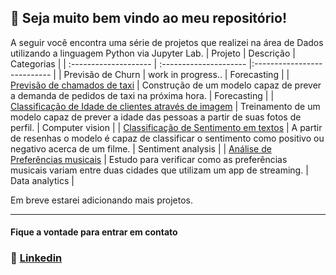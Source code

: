## 👻 Seja muito bem vindo ao meu repositório!

A seguir você encontra uma série de projetos que realizei na área de Dados utilizando a linguagem Python via Jupyter Lab.
| Projeto              | Descrição                | Categorias                 |
| :-------------------- | :--------------------- |:--------------------------- |
|     Previsão de Churn      |     work in progress..      |      Forecasting           |
|     [Previsão de chamados de taxi](https://github.com/lucas-mithidieri/projetos/blob/main/cab_orders_forecasting.ipynb)      |     Construção de um modelo capaz de prever a demanda de pedidos de taxi na próxima hora.     |      Forecasting           |
|     [Classificação de Idade de clientes através de imagem](https://github.com/lucas-mithidieri/projetos/blob/main/image_classification_age_app.ipynb)      |     Treinamento de um modelo capaz de prever a idade das pessoas a partir de suas fotos de perfil.      |      Computer vision           |
|     [Classificação de Sentimento em textos](https://github.com/lucas-mithidieri/projetos/blob/main/sentiment_analysis_movies.ipynb)      |     A partir de resenhas o modelo é capaz de classificar o sentimento como positivo ou negativo acerca de um filme.      |      Sentiment analysis           |
|     [Análise de Preferências musicais](https://github.com/lucas-mithidieri/projetos/blob/main/music_preferences_analysis.ipynb)      |     Estudo para verificar como as preferências musicais variam entre duas cidades que utilizam um app de streaming.       |      Data analytics           |

Em breve estarei adicionando mais projetos.
___
#### Fique a vontade para entrar em contato
 ### 📧 [Linkedin](https://www.linkedin.com/in/lucas-mithidieri-pires/)




